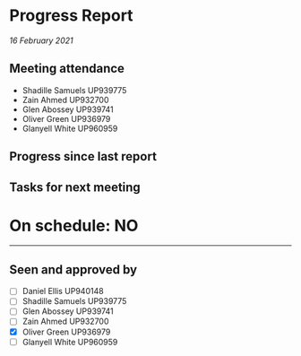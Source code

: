 # Progress Report

*16 February 2021*

## Meeting attendance

- Shadille Samuels UP939775
- Zain Ahmed UP932700
- Glen Abossey UP939741
- Oliver Green UP936979
- Glanyell White UP960959

## Progress since last report


## Tasks for next meeting


# On schedule: NO

---

## Seen and approved by

* [ ] Daniel Ellis UP940148
* [ ] Shadille Samuels UP939775
* [ ] Glen Abossey UP939741
* [ ] Zain Ahmed UP932700
* [X] Oliver Green UP936979
* [ ] Glanyell White UP960959
